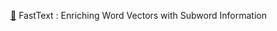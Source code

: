 [🔗](https://lee-seoyoung.notion.site/FastText-Enriching-Word-Vectors-with-Subword-Information-b2005d24414c4714b933be3f01308aac?pvs=4) FastText : Enriching Word Vectors with Subword Information
